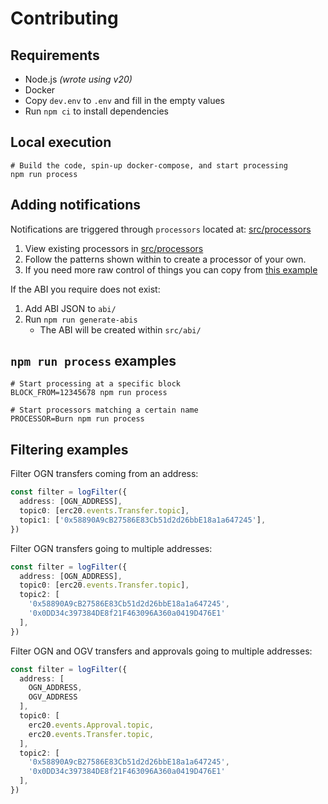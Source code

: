 # Contributing

## Requirements

- Node.js *(wrote using v20)*
- Docker
- Copy `dev.env` to `.env` and fill in the empty values
- Run `npm ci` to install dependencies

## Local execution

```shell
# Build the code, spin-up docker-compose, and start processing
npm run process
```

## Adding notifications

Notifications are triggered through `processors` located at: [src/processors](src/processors)

1. View existing processors in [src/processors](src/processors)
2. Follow the patterns shown within to create a processor of your own.
3. If you need more raw control of things you can copy from [this example](src/processors/examples/example.ts)

If the ABI you require does not exist:

1. Add ABI JSON to `abi/`
2. Run `npm run generate-abis`
    - The ABI will be created within `src/abi/`

## `npm run process` examples

```shell
# Start processing at a specific block
BLOCK_FROM=12345678 npm run process
```

```shell
# Start processors matching a certain name
PROCESSOR=Burn npm run process
```

## Filtering examples

Filter OGN transfers coming from an address:

```typescript
const filter = logFilter({
  address: [OGN_ADDRESS],
  topic0: [erc20.events.Transfer.topic],
  topic1: ['0x58890A9cB27586E83Cb51d2d26bbE18a1a647245'],
})
```

Filter OGN transfers going to multiple addresses:

```typescript
const filter = logFilter({
  address: [OGN_ADDRESS],
  topic0: [erc20.events.Transfer.topic],
  topic2: [
    '0x58890A9cB27586E83Cb51d2d26bbE18a1a647245',
    '0x0DD34c397384DE8f21F463096A360a0419D476E1'
  ],
})
```

Filter OGN and OGV transfers and approvals going to multiple addresses:

```typescript
const filter = logFilter({
  address: [
    OGN_ADDRESS,
    OGV_ADDRESS
  ],
  topic0: [
    erc20.events.Approval.topic,
    erc20.events.Transfer.topic,
  ],
  topic2: [
    '0x58890A9cB27586E83Cb51d2d26bbE18a1a647245',
    '0x0DD34c397384DE8f21F463096A360a0419D476E1'
  ],
})
```